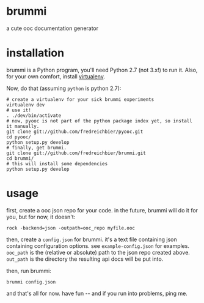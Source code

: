 # brummi

a cute ooc documentation generator

# installation

brummi is a Python program, you'll need Python 2.7 (not 3.x!) to run it. Also, for your own comfort, install [virtualenv](http://pypi.python.org/pypi/virtualenv/1.6.4).

Now, do that (assuming `python` is python 2.7):

    # create a virtualenv for your sick brummi experiments
    virtualenv dev
    # use it!
    . ./dev/bin/activate
    # now, pyooc is not part of the python package index yet, so install it manually.
    git clone git://github.com/fredreichbier/pyooc.git
    cd pyooc/
    python setup.py develop
    # finally, get brummi.
    git clone git://github.com/fredreichbier/brummi.git
    cd brummi/
    # this will install some dependencies
    python setup.py develop

# usage

first, create a ooc json repo for your code. in the future, brummi will do it for you, but for now, it doesn't:

    rock -backend=json -outpath=ooc_repo myfile.ooc

then, create a `config.json` for brummi. it's a text file containing json containing configuration options. see `example-config.json` for examples. `ooc_path` is the (relative or absolute) path to the json repo created above. `out_path` is the directory the resulting api docs will be put into.

then, run brummi:

    brummi config.json

and that's all for now. have fun -- and if you run into problems, ping me.
